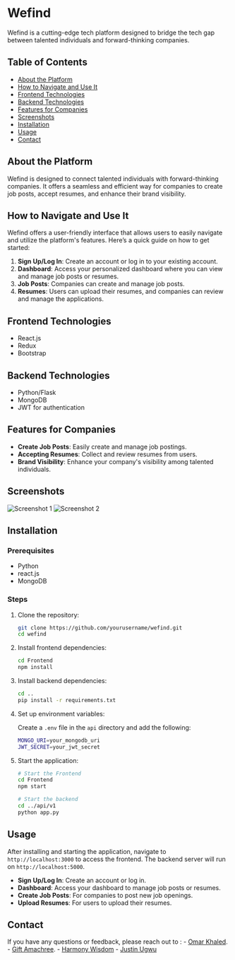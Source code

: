 # Wefind

Wefind is a cutting-edge tech platform designed to bridge the tech gap between talented individuals and forward-thinking companies.

## Table of Contents

- [About the Platform](#about-the-platform)
- [How to Navigate and Use It](#how-to-navigate-and-use-it)
- [Frontend Technologies](#frontend-technologies)
- [Backend Technologies](#backend-technologies)
- [Features for Companies](#features-for-companies)
- [Screenshots](#screenshots)
- [Installation](#installation)
- [Usage](#usage)
- [Contact](#contact)

## About the Platform

Wefind is designed to connect talented individuals with forward-thinking companies. It offers a seamless and efficient way for companies to create job posts, accept resumes, and enhance their brand visibility.

## How to Navigate and Use It

Wefind offers a user-friendly interface that allows users to easily navigate and utilize the platform's features. Here’s a quick guide on how to get started:

1. **Sign Up/Log In**: Create an account or log in to your existing account.
2. **Dashboard**: Access your personalized dashboard where you can view and manage job posts or resumes.
3. **Job Posts**: Companies can create and manage job posts.
4. **Resumes**: Users can upload their resumes, and companies can review and manage the applications.

## Frontend Technologies

- React.js
- Redux
- Bootstrap

## Backend Technologies

- Python/Flask
- MongoDB
- JWT for authentication

## Features for Companies

- **Create Job Posts**: Easily create and manage job postings.
- **Accepting Resumes**: Collect and review resumes from users.
- **Brand Visibility**: Enhance your company's visibility among talented individuals.

## Screenshots

![Screenshot 1](link_to_screenshot1)
![Screenshot 2](link_to_screenshot2)

## Installation

### Prerequisites

- Python
- react.js
- MongoDB

### Steps

1. Clone the repository:
    ```bash
    git clone https://github.com/yourusername/wefind.git
    cd wefind
    ```

2. Install frontend dependencies:
    ```bash
    cd Frontend
    npm install
    ```

3. Install backend dependencies:
    ```bash
    cd ..
    pip install -r requirements.txt
    ```

4. Set up environment variables:

    Create a `.env` file in the `api` directory and add the following:
    ```bash
    MONGO_URI=your_mongodb_uri
    JWT_SECRET=your_jwt_secret
    ```

5. Start the application:
    ```bash
    # Start the Frontend
    cd Frontend
    npm start
    
    # Start the backend
    cd ../api/v1
    python app.py
    ```

## Usage

After installing and starting the application, navigate to `http://localhost:3000` to access the frontend. The backend server will run on `http://localhost:5000`.

- **Sign Up/Log In**: Create an account or log in.
- **Dashboard**: Access your dashboard to manage job posts or resumes.
- **Create Job Posts**: For companies to post new job openings.
- **Upload Resumes**: For users to upload their resumes.

## Contact

If you have any questions or feedback, please reach out to :
    - [Omar Khaled](mailto:omar1752003@gmail.com).
    - [Gift Amachree](mailto:jenniferamachree2@gmail.com).
    - [Harmony Wisdom](mailto:harmonykoome@gmail.com)
    - [Justin Ugwu]()
